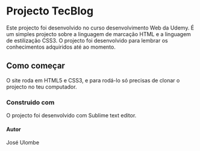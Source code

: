 # Projecto TecBlog


Este projecto foi desenvolvido no curso desenvolvimento Web da Udemy. É um simples projecto sobre a linguagem de marcação HTML e a linguagem de estilização CSS3.
O projecto foi desenvolvido para lembrar os conhecimentos adquiridos até ao momento.

## Como começar

O site roda em HTML5 e CSS3, e para rodá-lo só precisas de clonar o projecto no teu computador.


### Construido com

O projecto foi desenvolvido com Sublime text editor.

#### Autor

José Ulombe
